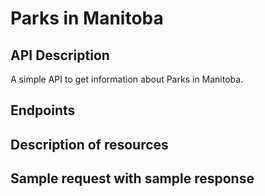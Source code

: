 # Parks in Manitoba

## API Description

A simple API to get information about Parks in Manitoba.

## Endpoints

## Description of resources

## Sample request with sample response